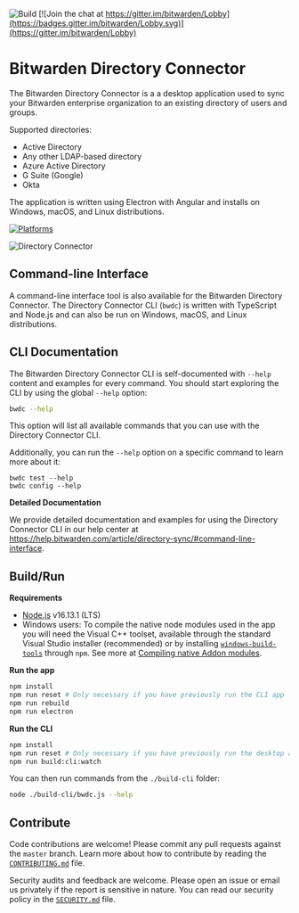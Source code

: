 ![Build](https://github.com/bitwarden/directory-connector/workflows/Build/badge.svg)
[![Join the chat at https://gitter.im/bitwarden/Lobby](https://badges.gitter.im/bitwarden/Lobby.svg)](https://gitter.im/bitwarden/Lobby)

# Bitwarden Directory Connector

The Bitwarden Directory Connector is a a desktop application used to sync your Bitwarden enterprise organization to an existing directory of users and groups.

Supported directories:
- Active Directory
- Any other LDAP-based directory
- Azure Active Directory
- G Suite (Google)
- Okta

The application is written using Electron with Angular and installs on Windows, macOS, and Linux distributions.

[![Platforms](https://imgur.com/SLv9paA.png "Windows, macOS, and Linux")](https://help.bitwarden.com/article/directory-sync/#download-and-install)

![Directory Connector](https://raw.githubusercontent.com/bitwarden/brand/master/screenshots/directory-connector-macos.png "Dashboard")

## Command-line Interface

A command-line interface tool is also available for the Bitwarden Directory Connector. The Directory Connector CLI (`bwdc`) is written with TypeScript and Node.js and can also be run on Windows, macOS, and Linux distributions.

## CLI Documentation

The Bitwarden Directory Connector CLI is self-documented with `--help` content and examples for every command. You should start exploring the CLI by using the global `--help` option:

```bash
bwdc --help
```

This option will list all available commands that you can use with the Directory Connector CLI.

Additionally, you can run the `--help` option on a specific command to learn more about it:

```
bwdc test --help
bwdc config --help
```

**Detailed Documentation**

We provide detailed documentation and examples for using the Directory Connector CLI in our help center at https://help.bitwarden.com/article/directory-sync/#command-line-interface.

## Build/Run

**Requirements**

- [Node.js](https://nodejs.org) v16.13.1 (LTS)
- Windows users: To compile the native node modules used in the app you will need the Visual C++ toolset, available through the standard Visual Studio installer (recommended) or by installing [`windows-build-tools`](https://github.com/felixrieseberg/windows-build-tools) through `npm`. See more at [Compiling native Addon modules](https://github.com/Microsoft/nodejs-guidelines/blob/master/windows-environment.md#compiling-native-addon-modules).

**Run the app**

```bash
npm install
npm run reset # Only necessary if you have previously run the CLI app
npm run rebuild
npm run electron
```

**Run the CLI**

```bash
npm install
npm run reset # Only necessary if you have previously run the desktop app
npm run build:cli:watch
```

You can then run commands from the `./build-cli` folder:

```bash
node ./build-cli/bwdc.js --help
```

## Contribute

Code contributions are welcome! Please commit any pull requests against the `master` branch. Learn more about how to contribute by reading the [`CONTRIBUTING.md`](CONTRIBUTING.md) file.

Security audits and feedback are welcome. Please open an issue or email us privately if the report is sensitive in nature. You can read our security policy in the [`SECURITY.md`](SECURITY.md) file.
